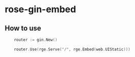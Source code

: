 # rose-gin-embed

## How to use

```go
    router := gin.New()
	
    router.Use(rge.Serve("/", rge.Embed(web.UIStatic)))
```